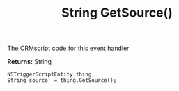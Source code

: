 ﻿---
uid: crmscript_ref_NSTriggerScriptEntity_GetSource
title: String GetSource()
intellisense: NSTriggerScriptEntity.GetSource
keywords: NSTriggerScriptEntity, GetSource
so.topic: reference
---

The CRMscript code for this event handler

**Returns:** String


```crmscript
NSTriggerScriptEntity thing;
String source  = thing.GetSource();
```


